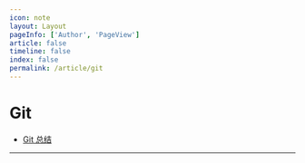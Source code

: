 ```yaml
---
icon: note
layout: Layout
pageInfo: ['Author', 'PageView']
article: false
timeline: false
index: false
permalink: /article/git
---
```


# Git
- [Git 总结](./git-summary.md)

---